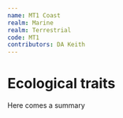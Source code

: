 ```yaml
---
name: MT1 Coast
realm: Marine
realm: Terrestrial
code: MT1
contributors: DA Keith
---
```


# Ecological traits

Here comes a summary
